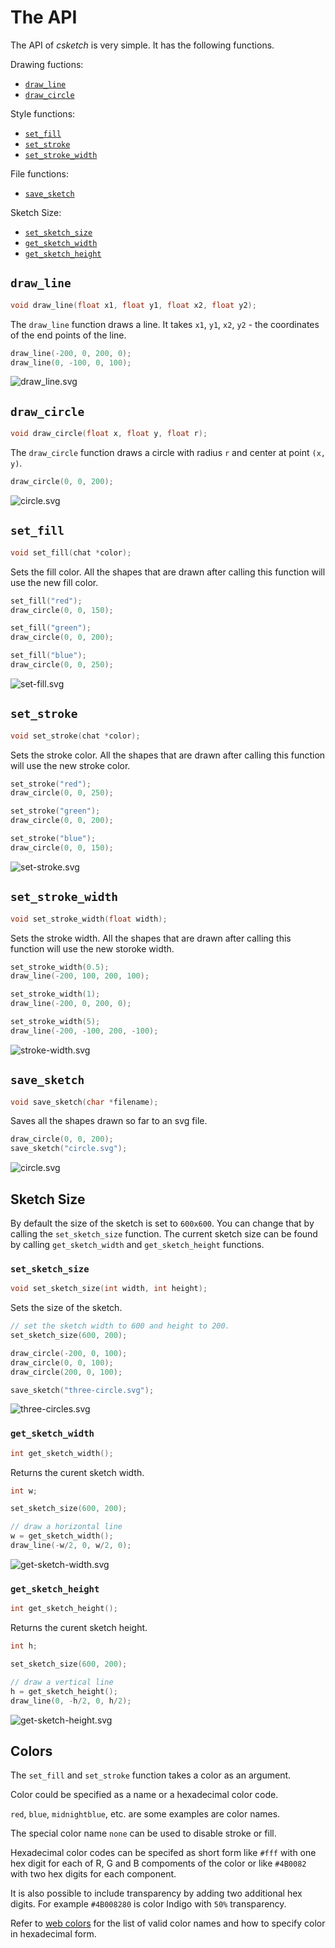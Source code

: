 # The API

The API of _csketch_ is very simple. It has the following functions.

Drawing fuctions:

* [`draw_line`](#draw_line)
* [`draw_circle`](#draw_circle)

Style functions:

* [`set_fill`](#set_fill)
* [`set_stroke`](#set_stroke)
* [`set_stroke_width`](#set_stroke_width)

File functions:

* [`save_sketch`](#save_sketch)

Sketch Size:

* [`set_sketch_size`](#set_sketch_size)
* [`get_sketch_width`](#get_sketch_width)
* [`get_sketch_height`](#get_sketch_height)

## `draw_line`

```c
void draw_line(float x1, float y1, float x2, float y2);
```

The `draw_line` function draws a line. It takes `x1`, `y1`, `x2`, `y2` - the coordinates of the end points of the line.

```c
draw_line(-200, 0, 200, 0);
draw_line(0, -100, 0, 100);
```

<img class="sketch" src="../images/draw_line.svg" alt="draw_line.svg">

## `draw_circle`


```c
void draw_circle(float x, float y, float r);
```

The `draw_circle` function draws a circle with radius `r` and center at point `(x, y)`.

```c
draw_circle(0, 0, 200);
```

<img class="sketch" src="../images/circle.svg" alt="circle.svg">


## `set_fill`


```c
void set_fill(chat *color);
```

Sets the fill color. All the shapes that are drawn after calling this function will use the new fill color.


```c
set_fill("red");
draw_circle(0, 0, 150);

set_fill("green");
draw_circle(0, 0, 200);

set_fill("blue");
draw_circle(0, 0, 250);
```

<img class="sketch" src="../images/set-fill.svg" alt="set-fill.svg">


## `set_stroke`

```c
void set_stroke(chat *color);
```

Sets the stroke color. All the shapes that are drawn after calling this function will use the new stroke color.


```c
set_stroke("red");
draw_circle(0, 0, 250);

set_stroke("green");
draw_circle(0, 0, 200);

set_stroke("blue");
draw_circle(0, 0, 150);
```

<img class="sketch" src="../images/set-stroke.svg" alt="set-stroke.svg">


## `set_stroke_width`

```c
void set_stroke_width(float width);
```

Sets the stroke width. All the shapes that are drawn after calling this function will use the new storoke width.


```c
set_stroke_width(0.5);
draw_line(-200, 100, 200, 100);

set_stroke_width(1);
draw_line(-200, 0, 200, 0);

set_stroke_width(5);
draw_line(-200, -100, 200, -100);
```

<img class="sketch" src="../images/stroke-width.svg" alt="stroke-width.svg">



## `save_sketch`

```c
void save_sketch(char *filename);
```

Saves all the shapes drawn so far to an svg file.

```c
draw_circle(0, 0, 200);
save_sketch("circle.svg");
```

<img class="sketch" src="../images/circle.svg" alt="circle.svg">



## Sketch Size

By default the size of the sketch is set to `600x600`. You can change that by calling the `set_sketch_size` function. The current sketch size can be found by calling `get_sketch_width` and `get_sketch_height` functions.

### `set_sketch_size`

```c
void set_sketch_size(int width, int height);
```

Sets the size of the sketch.

```c
// set the sketch width to 600 and height to 200.
set_sketch_size(600, 200);

draw_circle(-200, 0, 100);
draw_circle(0, 0, 100);
draw_circle(200, 0, 100);

save_sketch("three-circle.svg");
```

<img class="sketch sketch-sm" src="../images/set-sketch-size.svg" alt="three-circles.svg">

### `get_sketch_width`

```c
int get_sketch_width();
```

Returns the curent sketch width.

```c
int w;

set_sketch_size(600, 200);

// draw a horizontal line
w = get_sketch_width();
draw_line(-w/2, 0, w/2, 0);
```

<img class="sketch sketch-sm" src="../images/get-sketch-width.svg" alt="get-sketch-width.svg">


### `get_sketch_height`

```c
int get_sketch_height();
```

Returns the curent sketch height.

```c
int h;

set_sketch_size(600, 200);

// draw a vertical line
h = get_sketch_height();
draw_line(0, -h/2, 0, h/2);
```

<img class="sketch sketch-sm" src="../images/get-sketch-height.svg" alt="get-sketch-height.svg">


## Colors

The `set_fill` and `set_stroke` function takes a color as an argument.

Color could be specified as a name or a hexadecimal color code.

`red`, `blue`, `midnightblue`, etc. are some examples are color names.

The special color name `none` can be used to disable stroke or fill.

Hexadecimal color codes can be specifed as short form like `#fff` with one hex digit for each of R, G and B compoments of the color or like `#4B0082` with two hex digits for each component.

It is also possible to include transparency by adding two additional hex digits. For example `#4B008280` is color Indigo with `50%` transparency.

Refer to [web colors][1] for the list of valid color names and how to specify color in hexadecimal form.

[1]: https://en.wikipedia.org/wiki/Web_colors